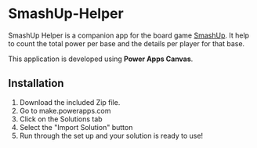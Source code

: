 # SmashUp-Helper

SmashUp Helper is a companion app for the board game [SmashUp](https://www.iello.fr/fr/fiche/smash-up). It help to count the total power per base and the details per player for that base.

This application is developed using **Power Apps Canvas**.

## Installation

1.  Download the included Zip file.
2.  Go to make.powerapps.com 
3.  Click on the Solutions tab
4.  Select the "Import Solution" button
5.  Run through the set up and your solution is ready to use!